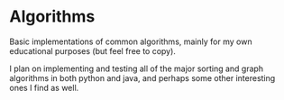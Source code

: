 # Algorithms
Basic implementations of common algorithms, mainly for my own educational purposes (but feel free to copy).

I plan on implementing and testing all of the major sorting and graph algorithms
in both python and java, and perhaps some other interesting ones I find as well.
